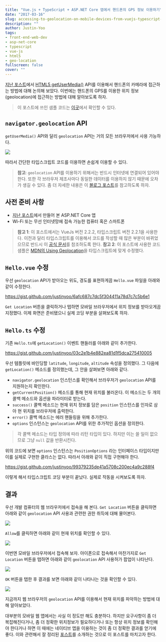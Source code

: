```yaml
---
title: "Vue.js + TypeScript + ASP.NET Core 앱에서 핸드폰의 GPS 정보 이용하기"
date: "2017-03-16"
slug: accessing-to-geolocation-on-mobile-devices-from-vuejs-typescript-aspnetcore-app
description: ""
author: Justin-Yoo
tags:
- front-end-web-dev
- asp-net-core
- typescript
- vue-js
- html5
- geo-location
fullscreen: false
cover: ""
---
```


[지난 포스트](http://blog.aliencube.org/ko/2017/03/03/accessing-to-camera-on-mobile-devices-from-vuejs-typescript-aspnetcore-apps/)에서 [HTML5 getUserMedia()](https://developer.mozilla.org/en-US/docs/Web/API/MediaDevices/getUserMedia) API를 이용해서 핸드폰의 카메라에 접근하는 방법에 대해 논의해 보았다. 이번에는 핸드폰의 GPS를 이용한 위치 정보(geolocation)에 접근하는 방법에 대해 알아보도록 하자.

> 이 포스트에 쓰인 샘플 코드는 [이곳](https://github.com/devkimchi/Vue.js-with-ASP.NET-Core-Sample)에서 확인할 수 있다.

## `navigator.geolocation` API

`getUserMedia()` API와 달리 `geolocation` API는 거의 모든 브라우저에서 사용 가능하다.

![](https://sa0blogs.blob.core.windows.net/aliencube/2017/03/accessing-geolocation-on-mobile-devices-with-vuejs-typescript-and-aspnet-core-01.png)

따라서 간단한 타입스크립트 코드를 이용하면 손쉽게 이용할 수 있다.

> **참고**: `geolocation` API를 이용하기 위해서는 반드시 인터넷에 연결되어 있어야 한다. 또한 각 브라우저 제조사마다 동일한 데이터를 이용하지 않기 때문에 오차가 생길 수 있다. 좀 더 자세한 내용은 이 [블로그 포스트](http://www.andygup.net/html5-geolocation-api-%E2%80%93-how-accurate-is-it-really/)를 참고하도록 하자.

## 사전 준비 사항

- [지난 포스트](http://blog.aliencube.org/ko/2017/02/23/running-vuejs-with-typescript-on-aspnet-core-apps/)에서 만들어 본 ASP.NET Core 앱
- Wi-Fi 또는 무선 인터넷망에 접속 가능한 컴퓨터 혹은 스마트폰

> **참고 1**: 이 포스트에서는 VueJs 버전 2.2.2, 타입스크립트 버전 2.2.1을 사용한다. 이전과 달리 타입스크립트를 이용해서 코드를 작성할 때 많은 부분이 바뀌었으므로 반드시 이 [공식 문서](https://vuejs.org/v2/guide/typescript.html)를 참조하도록 한다. **참고 2**: 이 포스트에 사용한 코드 샘플은 [MDN의 Using Geolocation](https://developer.mozilla.org/en-US/docs/Web/API/Geolocation/Using_geolocation)을 타입스크립트에 맞게 수정했다.

## `Hello.vue` 수정

우선 `geolocation` API가 받아오는 위도, 경도를 표현하게끔 `Hello.vue` 파일을 아래와 같이 수정한다.

https://gist.github.com/justinyoo/6afc687c7dc5f304411a78d7c7c5b6e1

`Get Location` 버튼을 클릭하거나 탭하면 모바일 브라우저에서 위치 정보를 받아오게끔 지정했다. 이제 화면은 준비됐으니 실제 코딩 부분을 살펴보도록 하자.

## `Hello.ts` 수정

기존 `Hello.ts`에 `getLocation()` 이벤트 핸들러를 아래와 같이 추가한다.

https://gist.github.com/justinyoo/03c2e1b4e882ea81d1f5dca275410005

우선 템플릿에 바인딩할 `latitude`, `longitude`, `altitude` 속성을 정의했다. 그 다음에 `getLocation()` 메소드를 정의했는데, 그 안을 살펴보면 아래와 같다.

- `navigator.geolocation` 인스턴스를 확인해서 브라우저가 `geolocation` API를 지원하는지 확인한다.
- `getCurrentPosition()` 메소드를 통해 현재 위치를 불러온다. 이 메소드는 두 개의 콜백 메소드와 옵션을 파라미터로 받는다.
- `success()` 콜백 메소드는 현재 위치 정보를 담은 `position` 인스턴스를 인자로 삼아 현 위치를 브라우저에 출력한다.
- `error()` 콜백 메소드는 에러 핸들링을 위해 추가한다.
- `options` 인스턴스는 `geolocation` API를 위한 추가적인 옵션을 정의한다.

> 각 콜백 메소드는 타입 정의에 따라 리턴 타입이 있다. 하지만 이는 쓸 일이 없으므로 그냥 `null` 값을 반환시킨다.

위의 코드에 보면 `options` 인스턴스는 `PositionOptions` 라는 인터페이스 타입이지만 이를 실제로 구현한 클라스는 없다. 따라서 아래와 같이 직접 구현해야 한다.

https://gist.github.com/justinyoo/99379235de41a5708c200ec4a9c288f4

이렇게 해서 타입스크립트 코딩 부분이 끝났다. 실제로 작동을 시켜보도록 하자.

## 결과

우선 개발 컴퓨터의 웹 브라우저에서 접속을 해 본다. `Get Location` 버튼을 클릭하면 아래와 같이 `geolocation` API 사용과 관련한 권한 취득에 대해 물어본다.

![](https://sa0blogs.blob.core.windows.net/aliencube/2017/03/accessing-geolocation-on-mobile-devices-with-vuejs-typescript-and-aspnet-core-02.png)

`Allow`를 클릭하면 아래와 같이 현재 위치를 확인할 수 있다.

![](https://sa0blogs.blob.core.windows.net/aliencube/2017/03/accessing-geolocation-on-mobile-devices-with-vuejs-typescript-and-aspnet-core-03.png)

이번엔 모바일 브라우저에서 접속해 보자. 아이폰으로 접속해서 마찬가지로 `Get Location` 버튼을 탭하면 아래와 같이 `geolocation` API 사용허가 팝업이 나타난다.

![](https://sa0blogs.blob.core.windows.net/aliencube/2017/03/accessing-geolocation-on-mobile-devices-with-vuejs-typescript-and-aspnet-core-04.png)

`OK` 버튼을 탭한 후 결과를 보면 아래와 같이 나타나는 것을 확인할 수 있다.

![](https://sa0blogs.blob.core.windows.net/aliencube/2017/03/accessing-geolocation-on-mobile-devices-with-vuejs-typescript-and-aspnet-core-05.png)

지금까지 웹 브라우저의 `geolocation` API를 이용해서 현재 위치를 파악하는 방법에 대해 알아보았다.

대부분의 모바일 웹 앱에서는 사실 이 정도만 해도 충분하다. 하지만 요구사항이 좀 더 복잡해진다거나, 좀 더 정확한 위치정보가 필요하다거나 또는 항상 위치 정보를 확인해야 한다거나 하면 이 때에는 네이티브 앱을 이용하는 것이 좀 더 정확한 결과를 얻기에 좋다. 이와 관련해서 잘 정리된 [포스트](http://www.andygup.net/how-accurate-is-html5-geolocation-really-part-2-mobile-web/)를 소개하는 것으로 이 포스트를 마치고자 한다.
